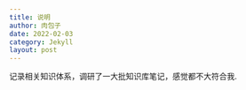 ```yaml
---
title: 说明
author: 肉包子
date: 2022-02-03
category: Jekyll
layout: post
---
```

记录相关知识体系，调研了一大批知识库笔记，感觉都不大符合我.
